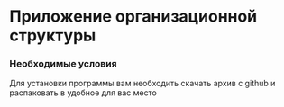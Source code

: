 # Приложение организационной структуры



### Необходимые условия

Для установки программы вам необходить скачать архив с github и распаковать в удобное для вас место

```

